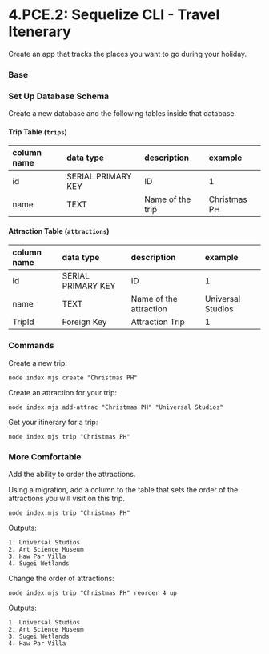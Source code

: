 # 4.PCE.2: Sequelize CLI - Travel Itenerary

Create an app that tracks the places you want to go during your holiday.

### Base

### Set Up Database Schema

Create a new database and the following tables inside that database.

#### Trip Table \(`trips`\)

| column name | data type | description | example |
| :--- | :--- | :--- | :--- |
| id | SERIAL PRIMARY KEY | ID | 1 |
| name | TEXT | Name of the trip | Christmas PH |

#### Attraction Table \(`attractions`\)

| column name | data type | description | example |
| :--- | :--- | :--- | :--- |
| id | SERIAL PRIMARY KEY | ID | 1 |
| name | TEXT | Name of the attraction | Universal Studios |
| TripId | Foreign Key | Attraction Trip | 1 |

### Commands

Create a new trip:

```text
node index.mjs create "Christmas PH"
```

Create an attraction for your trip:

```text
node index.mjs add-attrac "Christmas PH" "Universal Studios"
```

Get your itinerary for a trip:

```text
node index.mjs trip "Christmas PH"
```

### More Comfortable

Add the ability to order the attractions.

Using a migration, add a column to the table that sets the order of the attractions you will visit on this trip.

```text
node index.mjs trip "Christmas PH"
```

Outputs:

```text
1. Universal Studios
2. Art Science Museum
3. Haw Par Villa
4. Sugei Wetlands
```

Change the order of attractions:

```text
node index.mjs trip "Christmas PH" reorder 4 up
```

Outputs:

```text
1. Universal Studios
2. Art Science Museum
3. Sugei Wetlands
4. Haw Par Villa
```

